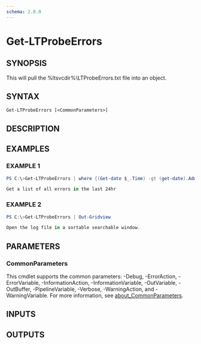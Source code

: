 ```yaml
---
schema: 2.0.0
---
```


# Get-LTProbeErrors

## SYNOPSIS
This will pull the %ltsvcdir%\LTProbeErrors.txt file into an object.

## SYNTAX

```
Get-LTProbeErrors [<CommonParameters>]
```

## DESCRIPTION

## EXAMPLES

### EXAMPLE 1
```powershell
PS C:\>Get-LTProbeErrors | where {(Get-date $_.Time) -gt (get-date).AddHours(-24)}

Get a list of all errors in the last 24hr
```

### EXAMPLE 2
```powershell
PS C:\>Get-LTProbeErrors | Out-Gridview

Open the log file in a sortable searchable window.
```

## PARAMETERS

### CommonParameters
This cmdlet supports the common parameters: -Debug, -ErrorAction, -ErrorVariable, -InformationAction, -InformationVariable, -OutVariable, -OutBuffer, -PipelineVariable, -Verbose, -WarningAction, and -WarningVariable. For more information, see [about_CommonParameters](http://go.microsoft.com/fwlink/?LinkID=113216).

## INPUTS

## OUTPUTS
